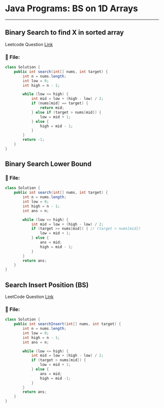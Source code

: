 # Java Programs: BS on 1D Arrays

---

##  Binary Search to find X in sorted array
Leetcode Question [Link](https://leetcode.com/problems/binary-search/)
### 📄 File:
```java
class Solution {
    public int search(int[] nums, int target) {
        int n = nums.length;
        int low = 0;
        int high = n - 1;

        while (low <= high) {
            int mid = low + (high - low) / 2;
            if (nums[mid] == target) {
                return mid;
            } else if (target > nums[mid]) {
                low = mid + 1;
            } else {
                high = mid - 1;
            }
        }
        return -1;
    }
}
```

##  Binary Search Lower Bound

### 📄 File:
```java
class Solution {
    public int search(int[] nums, int target) {
        int n = nums.length;
        int low = 0;
        int high = n - 1;
        int ans = n;

        while (low <= high) {
            int mid = low + (high - low) / 2;
            if (target >= nums[mid]) { // (target > nums[mid])
                low = mid + 1;
            } else {
                ans = mid;
                high = mid - 1;
            }
        }
        return ans;
    }
}
```

##  Search Insert Position (BS)
LeetCode Question [Link](https://leetcode.com/problems/search-insert-position/description/)

### 📄 File: 

```java
class Solution {
    public int searchInsert(int[] nums, int target) {
        int n = nums.length;
        int low = 0;
        int high = n - 1;
        int ans = n;

        while (low <= high) {
            int mid = low + (high - low) / 2;
            if (target > nums[mid]) {
                low = mid + 1; 
            } else {
                ans = mid;
                high = mid -1;
            }
        }
        return ans;
    }
}
```